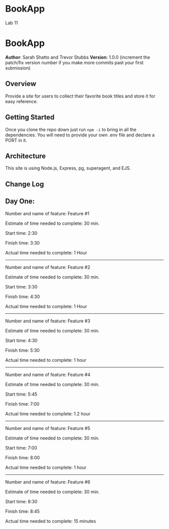 # BookApp
Lab 11 

# BookApp 

**Author**: Sarah Shatto and Trevor Stubbs
**Version**: 1.0.0 (increment the patch/fix version number if you make more commits past your first submission)

## Overview
Provide a site for users to collect their favorite book titles and store it for easy reference.

## Getting Started
Once you clone the repo down just run `npm -i` to bring in all the dependencies. You will need to provide your own .env file and declare a PORT in it.

## Architecture
This site is using Node.js, Express, pg, superagent, and EJS.

## Change Log
<!-- Use this area to document the iterative changes made to your application as each feature is successfully implemented. Use time stamps. Here's an examples:

01-01-2001 4:59pm - Application now has a fully-functional express server, with GET and POST routes for the book resource.

## Credits and Collaborations
<!-- Give credit (and a link) to other people or resources that helped you build this application. -->


## Day One: 

Number and name of feature: Feature #1

Estimate of time needed to complete: 30 min. 

Start time: 2:30

Finish time: 3:30

Actual time needed to complete: 1 Hour

---

Number and name of feature: Feature #2

Estimate of time needed to complete: 30 min. 

Start time: 3:30

Finish time: 4:30

Actual time needed to complete: 1 Hour

---

Number and name of feature: Feature #3

Estimate of time needed to complete: 30 min. 

Start time: 4:30

Finish time: 5:30

Actual time needed to complete: 1 hour

---

Number and name of feature: Feature #4

Estimate of time needed to complete: 30 min. 

Start time: 5:45

Finish time: 7:00

Actual time needed to complete: 1.2 hour

---

Number and name of feature: Feature #5

Estimate of time needed to complete: 30 min. 

Start time: 7:00

Finish time: 8:00

Actual time needed to complete: 1 hour

---

Number and name of feature: Feature #6

Estimate of time needed to complete: 30 min. 

Start time: 8:30

Finish time: 8:45

Actual time needed to complete: 15 minutes